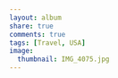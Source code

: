 ```yaml
---
layout: album
share: true
comments: true
tags: [Travel, USA]
image:
  thumbnail: IMG_4075.jpg
---
```

